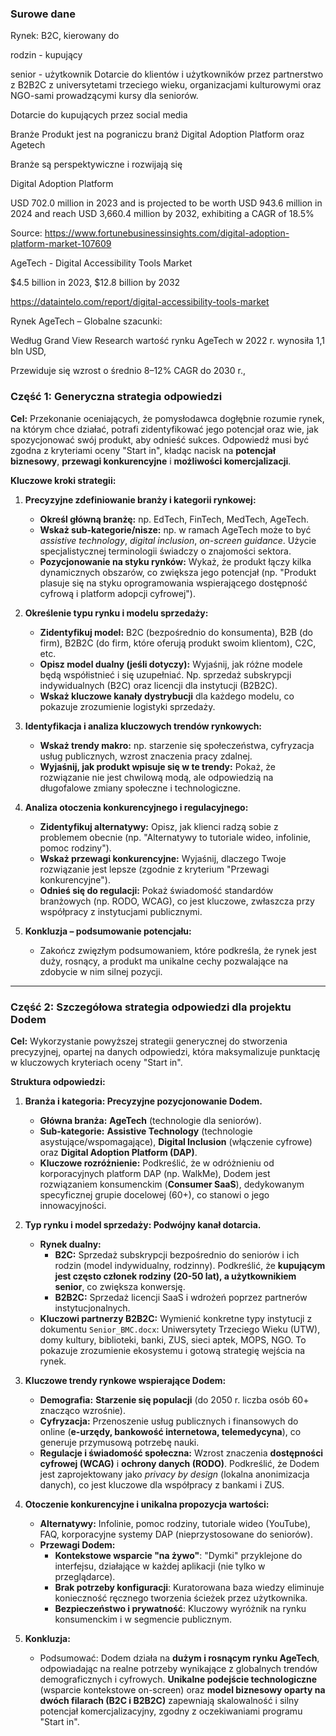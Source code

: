 ### Surowe dane


Rynek:
B2C, kierowany do

rodzin - kupujący

senior - użytkownik
Dotarcie do klientów i użytkowników przez partnerstwo z B2B2C z universytetami trzeciego wieku, organizacjami kulturowymi oraz NGO-sami prowadzącymi kursy dla seniorów.

Dotarcie do kupujących przez social media

Branże
Produkt jest na pograniczu branż Digital Adoption Platform oraz Agetech

Branże są perspektywiczne i rozwijają się

Digital Adoption Platform

USD 702.0 million in 2023 and is projected to be worth USD 943.6 million in 2024 and reach USD 3,660.4 million by 2032, exhibiting a CAGR of 18.5%

Source: https://www.fortunebusinessinsights.com/digital-adoption-platform-market-107609

AgeTech - Digital Accessibility Tools Market

$4.5 billion in 2023,  $12.8 billion by 2032

https://dataintelo.com/report/digital-accessibility-tools-market

Rynek AgeTech – Globalne szacunki:

Według Grand View Research wartość rynku AgeTech w 2022 r. wynosiła 1,1 bln USD,

Przewiduje się wzrost o średnio 8–12% CAGR do 2030 r.,

### Część 1: Generyczna strategia odpowiedzi



**Cel:** Przekonanie oceniających, że pomysłodawca dogłębnie rozumie rynek, na którym chce działać, potrafi zidentyfikować jego potencjał oraz wie, jak spozycjonować swój produkt, aby odnieść sukces. Odpowiedź musi być zgodna z kryteriami oceny "Start in", kładąc nacisk na **potencjał biznesowy**, **przewagi konkurencyjne** i **możliwości komercjalizacji**.

**Kluczowe kroki strategii:**

1. **Precyzyjne zdefiniowanie branży i kategorii rynkowej:**

   * **Określ główną branżę:** np. EdTech, FinTech, MedTech, AgeTech.
   * **Wskaż sub-kategorie/nisze:** np. w ramach AgeTech może to być *assistive technology*, *digital inclusion*, *on-screen guidance*. Użycie specjalistycznej terminologii świadczy o znajomości sektora.
   * **Pozycjonowanie na styku rynków:** Wykaż, że produkt łączy kilka dynamicznych obszarów, co zwiększa jego potencjał (np. "Produkt plasuje się na styku oprogramowania wspierającego dostępność cyfrową i platform adopcji cyfrowej").
2. **Określenie typu rynku i modelu sprzedaży:**

   * **Zidentyfikuj model:** B2C (bezpośrednio do konsumenta), B2B (do firm), B2B2C (do firm, które oferują produkt swoim klientom), C2C, etc.
   * **Opisz model dualny (jeśli dotyczy):** Wyjaśnij, jak różne modele będą współistnieć i się uzupełniać. Np. sprzedaż subskrypcji indywidualnych (B2C) oraz licencji dla instytucji (B2B2C).
   * **Wskaż kluczowe kanały dystrybucji** dla każdego modelu, co pokazuje zrozumienie logistyki sprzedaży.
4. **Identyfikacja i analiza kluczowych trendów rynkowych:**

   * **Wskaż trendy makro:** np. starzenie się społeczeństwa, cyfryzacja usług publicznych, wzrost znaczenia pracy zdalnej.
   * **Wyjaśnij, jak produkt wpisuje się w te trendy:** Pokaż, że rozwiązanie nie jest chwilową modą, ale odpowiedzią na długofalowe zmiany społeczne i technologiczne.
5. **Analiza otoczenia konkurencyjnego i regulacyjnego:**

   * **Zidentyfikuj alternatywy:** Opisz, jak klienci radzą sobie z problemem obecnie (np. "Alternatywy to tutoriale wideo, infolinie, pomoc rodziny").
   * **Wskaż przewagi konkurencyjne:** Wyjaśnij, dlaczego Twoje rozwiązanie jest lepsze (zgodnie z kryterium "Przewagi konkurencyjne").
   * **Odnieś się do regulacji:** Pokaż świadomość standardów branżowych (np. RODO, WCAG), co jest kluczowe, zwłaszcza przy współpracy z instytucjami publicznymi.
6. **Konkluzja – podsumowanie potencjału:**

   * Zakończ zwięzłym podsumowaniem, które podkreśla, że rynek jest duży, rosnący, a produkt ma unikalne cechy pozwalające na zdobycie w nim silnej pozycji.

---

### Część 2: Szczegółowa strategia odpowiedzi dla projektu Dodem

**Cel:** Wykorzystanie powyższej strategii generycznej do stworzenia precyzyjnej, opartej na danych odpowiedzi, która maksymalizuje punktację w kluczowych kryteriach oceny "Start in".

**Struktura odpowiedzi:**

1. **Branża i kategoria: Precyzyjne pozycjonowanie Dodem.**

   * **Główna branża:** **AgeTech** (technologie dla seniorów).
   * **Sub-kategorie:** **Assistive Technology** (technologie asystujące/wspomagające), **Digital Inclusion** (włączenie cyfrowe) oraz **Digital Adoption Platform (DAP)**.
   * **Kluczowe rozróżnienie:** Podkreślić, że w odróżnieniu od korporacyjnych platform DAP (np. WalkMe), Dodem jest rozwiązaniem konsumenckim (**Consumer SaaS**), dedykowanym specyficznej grupie docelowej (60+), co stanowi o jego innowacyjności.
2. **Typ rynku i model sprzedaży: Podwójny kanał dotarcia.**

   * **Rynek dualny:**
     * **B2C:** Sprzedaż subskrypcji bezpośrednio do seniorów i ich rodzin (model indywidualny, rodzinny). Podkreślić, że **kupującym jest często członek rodziny (20-50 lat), a użytkownikiem senior**, co zwiększa konwersję.
     * **B2B2C:** Sprzedaż licencji SaaS i wdrożeń poprzez partnerów instytucjonalnych.
   * **Kluczowi partnerzy B2B2C:** Wymienić konkretne typy instytucji z dokumentu `Senior_BMC.docx`: Uniwersytety Trzeciego Wieku (UTW), domy kultury, biblioteki, banki, ZUS, sieci aptek, MOPS, NGO. To pokazuje zrozumienie ekosystemu i gotową strategię wejścia na rynek.
3. **Kluczowe trendy rynkowe wspierające Dodem:**

   * **Demografia:** **Starzenie się populacji** (do 2050 r. liczba osób 60+ znacząco wzrośnie).
   * **Cyfryzacja:** Przenoszenie usług publicznych i finansowych do online (**e-urzędy, bankowość internetowa, telemedycyna**), co generuje przymusową potrzebę nauki.
   * **Regulacje i świadomość społeczna:** Wzrost znaczenia **dostępności cyfrowej (WCAG)** i **ochrony danych (RODO)**. Podkreślić, że Dodem jest zaprojektowany jako *privacy by design* (lokalna anonimizacja danych), co jest kluczowe dla współpracy z bankami i ZUS.
4. **Otoczenie konkurencyjne i unikalna propozycja wartości:**

   * **Alternatywy:** Infolinie, pomoc rodziny, tutoriale wideo (YouTube), FAQ, korporacyjne systemy DAP (nieprzystosowane do seniorów).
   * **Przewagi Dodem:**
     * **Kontekstowe wsparcie "na żywo"**: "Dymki" przyklejone do interfejsu, działające w każdej aplikacji (nie tylko w przeglądarce).
     * **Brak potrzeby konfiguracji**: Kuratorowana baza wiedzy eliminuje konieczność ręcznego tworzenia ścieżek przez użytkownika.
     * **Bezpieczeństwo i prywatność**: Kluczowy wyróżnik na rynku konsumenckim i w segmencie publicznym.
5. **Konkluzja:**

   * Podsumować: Dodem działa na **dużym i rosnącym rynku AgeTech**, odpowiadając na realne potrzeby wynikające z globalnych trendów demograficznych i cyfrowych. **Unikalne podejście technologiczne** (wsparcie kontekstowe on-screen) oraz **model biznesowy oparty na dwóch filarach (B2C i B2B2C)** zapewniają skalowalność i silny potencjał komercjalizacyjny, zgodny z oczekiwaniami programu "Start in".
